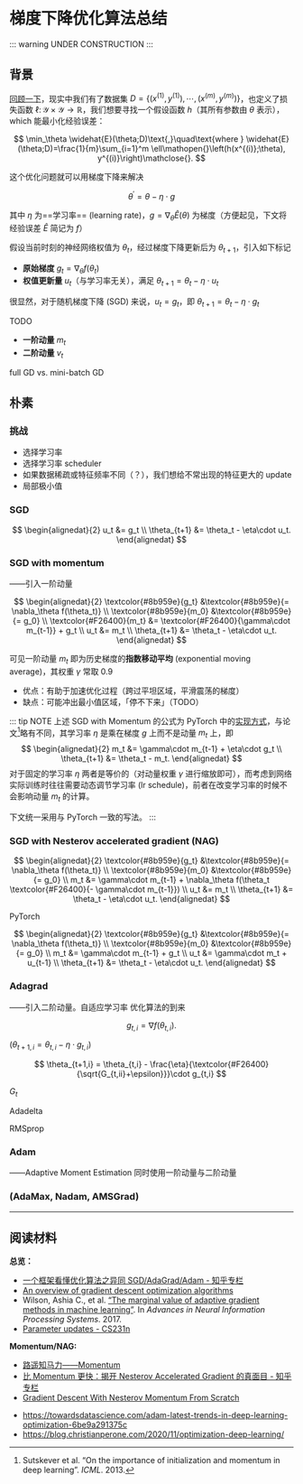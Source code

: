 # 梯度下降优化算法总结

<link rel="stylesheet" href="/notes/katex.min.css">

::: warning
UNDER CONSTRUCTION
:::

## 背景

[回顾一下](./learning-theory.md)，现实中我们有了数据集 $D = \lbrace(x^{(1)},y^{(1)}),\cdots,(x^{(m)},y^{(m)})\rbrace$，也定义了损失函数 $\ell\colon\mathcal{Y}\times\mathcal{Y}\to\mathbb{R}$，我们想要寻找一个假设函数 $h$（其所有参数由 $\theta$ 表示），which 能最小化经验误差：

$$ \min_\theta \widehat{E}(\theta;D)\text{,}\quad\text{where } \widehat{E}(\theta;D)=\frac{1}{m}\sum_{i=1}^m \ell\mathopen{}\left(h(x^{(i)};\theta), y^{(i)}\right)\mathclose{}. $$

这个优化问题就可以用梯度下降来解决

$$ \theta^\prime = \theta - \eta\cdot g $$

其中 $\eta$ 为==学习率== (learning rate)，$g = \nabla_\theta\widehat{E}(\theta)$ 为梯度（方便起见，下文将经验误差 $\widehat{E}$ 简记为 $f$）

假设当前时刻的神经网络权值为 $\theta_t$，经过梯度下降更新后为 $\theta_{t+1}$，引入如下标记

- **原始梯度** $g_t = \nabla_\theta f(\theta_t)$
- **权值更新量** $u_t$（与学习率无关），满足 $\theta_{t+1} = \theta_t - \eta\cdot u_t$

很显然，对于随机梯度下降 (SGD) 来说，$u_t = g_t$，即 $\theta_{t+1} = \theta_t - \eta\cdot g_t$

TODO

- **一阶动量** $m_t$
- **二阶动量** $v_t$

full GD vs. mini-batch GD

## 朴素

### 挑战

- 选择学习率
- 选择学习率 scheduler
- 如果数据稀疏或特征频率不同（？），我们想给不常出现的特征更大的 update
- 局部极小值

### SGD

$$
\begin{alignedat}{2}
    u_t &= g_t \\
    \theta_{t+1} &= \theta_t - \eta\cdot u_t.
\end{alignedat}
$$

### SGD with momentum

<span class="cn-font" lang="zh-CN">——</span>引入一阶动量

$$
\begin{alignedat}{2}
    \textcolor{#8b959e}{g_t} &\textcolor{#8b959e}{= \nabla_\theta f(\theta_t)} \\
    \textcolor{#8b959e}{m_0} &\textcolor{#8b959e}{= g_0} \\
    \textcolor{#F26400}{m_t} &= \textcolor{#F26400}{\gamma\cdot m_{t-1}} + g_t \\
                         u_t &= m_t \\
                \theta_{t+1} &= \theta_t - \eta\cdot u_t.
\end{alignedat}
$$

可见一阶动量 $m_t$ 即为历史梯度的**指数移动平均** (exponential moving average)，其权重 $\gamma$ 常取 0.9

- 优点：有助于加速优化过程（跨过平坦区域，平滑震荡的梯度）
- 缺点：可能冲出最小值区域，「停不下来」（TODO）

::: tip NOTE
上述 SGD with Momentum 的公式为 PyTorch 中的[实现方式](https://pytorch.org/docs/master/generated/torch.optim.SGD.html#torch.optim.SGD)，与论文[^sgd-with-momentum]略有不同，其学习率 $\eta$ 是乘在梯度 $g$ 上而不是动量 $m_t$ 上，即
$$
\begin{alignedat}{2}
             m_t &= \gamma\cdot m_{t-1} + \eta\cdot g_t \\
    \theta_{t+1} &= \theta_t - m_t.
\end{alignedat}
$$
对于固定的学习率 $\eta$ 两者是等价的（对动量权重 $\gamma$ 进行缩放即可），而考虑到网络实际训练时往往需要动态调节学习率 (lr schedule)，前者在改变学习率的时候不会影响动量 $m_t$ 的计算。

下文统一采用与 PyTorch 一致的写法。
:::

### SGD with Nesterov accelerated gradient (NAG)

$$
\begin{alignedat}{2}
    \textcolor{#8b959e}{g_t} &\textcolor{#8b959e}{= \nabla_\theta f(\theta_t)} \\
    \textcolor{#8b959e}{m_0} &\textcolor{#8b959e}{= g_0} \\
    m_t &= \gamma\cdot m_{t-1} + \nabla_\theta f(\theta_t \textcolor{#F26400}{- \gamma\cdot m_{t-1}}) \\
    u_t &= m_t \\
    \theta_{t+1} &= \theta_t - \eta\cdot u_t.
\end{alignedat}
$$

PyTorch

$$
\begin{alignedat}{2}
    \textcolor{#8b959e}{g_t} &\textcolor{#8b959e}{= \nabla_\theta f(\theta_t)} \\
    \textcolor{#8b959e}{m_0} &\textcolor{#8b959e}{= g_0} \\
    m_t &= \gamma\cdot m_{t-1} + g_t \\
    u_t &= \gamma\cdot m_t + u_{t-1} \\
    \theta_{t+1} &= \theta_t - \eta\cdot u_t.
\end{alignedat}
$$

<!-- PyTorch implementation

$$
\begin{alignedat}{2}
\theta'_{t} &= \theta_{t} - \eta \cdot \gamma \cdot m_{t} \\
m_{t+1} &= \gamma \cdot m_{t} + g(\theta_{t} - \eta \cdot \gamma \cdot m_{t}) \\
\theta_{t+1} &= \theta_{t} - \eta \cdot m_{t+1} \\
\theta'_{t+1} &= \theta_{t+1} - \eta \cdot \gamma \cdot m_{t+1}\\
&= \theta_{t} - \eta \cdot m_{t+1} - \eta \cdot \gamma \cdot m_{t+1}\\
&= \theta'_{t} + \eta \cdot \gamma \cdot m_{t} - \eta \cdot m_{t+1} - \eta \cdot \gamma \cdot m_{t+1} \\
&= \theta'_{t} - \eta \cdot (m_{t+1} - \gamma \cdot m_{t} + \gamma \cdot m_{t+1})\\
&= \theta'_{t} - \eta \cdot (m_{t+1} - \gamma \cdot m_{t} + \gamma \cdot m_{t+1})\\
&= \theta'_{t} - \eta \cdot (g(\theta'_{t}) + \gamma \cdot m_{t+1})
\end{alignedat}
$$ -->

### Adagrad

<span class="cn-font" lang="zh-CN">——</span>引入二阶动量。自适应学习率 优化算法的到来

$$ g_{t,i} = \nabla f(\theta_{t,i}). $$

($\theta_{t+1,i} = \theta_{t,i} - \eta\cdot g_{t,i}$)

$$ \theta_{t+1,i} = \theta_{t,i} - \frac{\eta}{\textcolor{#F26400}{\sqrt{G_{t,ii}+\epsilon}}}\cdot g_{t,i} $$

$G_t$

Adadelta

RMSprop

### Adam

<span class="cn-font" lang="zh-CN">——</span>Adaptive Moment Estimation 同时使用一阶动量与二阶动量

### (AdaMax, Nadam, AMSGrad)

---

## 阅读材料

**总览：**

- [一个框架看懂优化算法之异同 SGD/AdaGrad/Adam - 知乎专栏](https://zhuanlan.zhihu.com/p/32230623)
- [An overview of gradient descent optimization algorithms](https://ruder.io/optimizing-gradient-descent/index.html)
- Wilson, Ashia C., et al. [“The marginal value of adaptive gradient methods in machine learning”](https://proceedings.neurips.cc/paper/2017/hash/81b3833e2504647f9d794f7d7b9bf341-Abstract.html). In *Advances in Neural Information Processing Systems*. 2017.
- [Parameter updates - CS231n](https://cs231n.github.io/neural-networks-3/#update)

<!--  -->

**Momentum/NAG:**

- [路遥知马力<span class="cn-font" lang="zh-CN">——</span>Momentum](https://zhuanlan.zhihu.com/p/21486826)
- [比 Momentum 更快：揭开 Nesterov Accelerated Gradient 的真面目 - 知乎专栏](https://zhuanlan.zhihu.com/p/22810533)
- [Gradient Descent With Nesterov Momentum From Scratch](https://machinelearningmastery.com/gradient-descent-with-nesterov-momentum-from-scratch/)

<!--  -->

- https://towardsdatascience.com/adam-latest-trends-in-deep-learning-optimization-6be9a291375c
- https://blog.christianperone.com/2020/11/optimization-deep-learning/

[^sgd-with-momentum]: Sutskever et al. “On the importance of initialization and momentum in deep learning”. *ICML*. 2013.
